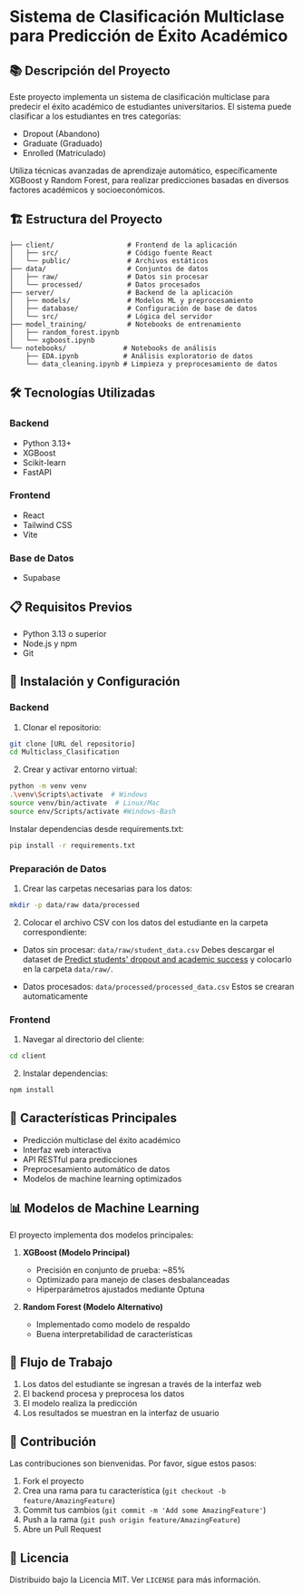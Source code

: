# Sistema de Clasificación Multiclase para Predicción de Éxito Académico

## 📚 Descripción del Proyecto

Este proyecto implementa un sistema de clasificación multiclase para predecir el éxito académico de estudiantes universitarios. El sistema puede clasificar a los estudiantes en tres categorías:
- Dropout (Abandono)
- Graduate (Graduado)
- Enrolled (Matriculado)

Utiliza técnicas avanzadas de aprendizaje automático, específicamente XGBoost y Random Forest, para realizar predicciones basadas en diversos factores académicos y socioeconómicos.

## 🏗️ Estructura del Proyecto

```
├── client/                  # Frontend de la aplicación
│   ├── src/                 # Código fuente React
│   └── public/              # Archivos estáticos
├── data/                    # Conjuntos de datos
│   ├── raw/                 # Datos sin procesar
│   └── processed/           # Datos procesados
├── server/                  # Backend de la aplicación
│   ├── models/              # Modelos ML y preprocesamiento
│   ├── database/            # Configuración de base de datos
│   └── src/                 # Lógica del servidor
├── model_training/          # Notebooks de entrenamiento
│   ├── random_forest.ipynb
│   └── xgboost.ipynb
└── notebooks/              # Notebooks de análisis
    ├── EDA.ipynb           # Análisis exploratorio de datos
    └── data_cleaning.ipynb # Limpieza y preprocesamiento de datos
```

## 🛠️ Tecnologías Utilizadas

### Backend
- Python 3.13+
- XGBoost
- Scikit-learn
- FastAPI

### Frontend
- React
- Tailwind CSS
- Vite

### Base de Datos
- Supabase

## 📋 Requisitos Previos

- Python 3.13 o superior
- Node.js y npm
- Git

## 🚀 Instalación y Configuración
### Backend

1. Clonar el repositorio:
```bash
git clone [URL del repositorio]
cd Multiclass_Clasification
```

2. Crear y activar entorno virtual:
```bash
python -m venv venv
.\venv\Scripts\activate  # Windows
source venv/bin/activate  # Linux/Mac
source env/Scripts/activate #Windows-Bash
```

Instalar dependencias desde requirements.txt:
```bash
pip install -r requirements.txt
```

### Preparación de Datos

1. Crear las carpetas necesarias para los datos:
```bash
mkdir -p data/raw data/processed
```

2. Colocar el archivo CSV con los datos del estudiante en la carpeta correspondiente:
- Datos sin procesar: `data/raw/student_data.csv`
   Debes descargar el dataset de [Predict students' dropout and academic success](https://archive.ics.uci.edu/dataset/468/online+shoppers+purchasing+intention+dataset) y colocarlo en la carpeta `data/raw/`.

- Datos procesados: `data/processed/processed_data.csv`
   Estos se crearan automaticamente

### Frontend

1. Navegar al directorio del cliente:
```bash
cd client
```

2. Instalar dependencias:
```bash
npm install
```

## 🎯 Características Principales

- Predicción multiclase del éxito académico
- Interfaz web interactiva
- API RESTful para predicciones
- Preprocesamiento automático de datos
- Modelos de machine learning optimizados

## 📊 Modelos de Machine Learning

El proyecto implementa dos modelos principales:

1. **XGBoost (Modelo Principal)**
   - Precisión en conjunto de prueba: ~85%
   - Optimizado para manejo de clases desbalanceadas
   - Hiperparámetros ajustados mediante Optuna

2. **Random Forest (Modelo Alternativo)**
   - Implementado como modelo de respaldo
   - Buena interpretabilidad de características

## 🔄 Flujo de Trabajo

1. Los datos del estudiante se ingresan a través de la interfaz web
2. El backend procesa y preprocesa los datos
3. El modelo realiza la predicción
4. Los resultados se muestran en la interfaz de usuario

## 🤝 Contribución

Las contribuciones son bienvenidas. Por favor, sigue estos pasos:

1. Fork el proyecto
2. Crea una rama para tu característica (`git checkout -b feature/AmazingFeature`)
3. Commit tus cambios (`git commit -m 'Add some AmazingFeature'`)
4. Push a la rama (`git push origin feature/AmazingFeature`)
5. Abre un Pull Request

## 📝 Licencia

Distribuido bajo la Licencia MIT. Ver `LICENSE` para más información.

